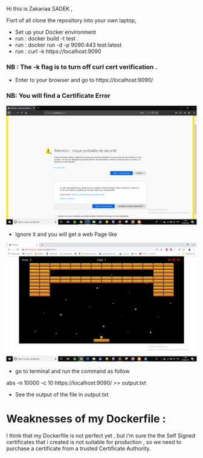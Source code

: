 
Hi this is Zakariaa SADEK , 

Fisrt of all clone the repository into your own laptop,

- Set up your Docker environment
- run : docker build -t test . 
- run : docker run -d -p 9090:443 test:latest 
- run : curl -k https://localhost:9090  


### NB : The -k flag is to turn off curl cert verification .

 - Enter to your browser and go to https://localhost:9090/ 

### NB: You will find a Certificate Error

![](./images/SSL_Certificate_Error.png)

 - Ignore it and you will get a web Page like 

![](./images/screenshot.png)

 -  go to terminal and run the command as follow

abs -n 10000 -c 10 https://localhost:9090/ >> output.txt


 - See the output of the file in output.txt


# Weaknesses of my Dockerfile :

I think that my Dockerfile is not perfect yet , but i'm sure the the Self Signed certificates that i created is not suitable for production , so we need to purchase a certificate from a trusted Certificate Authority.
